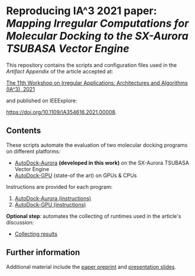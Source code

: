 # Reproducing IA^3 2021 paper: _Mapping Irregular Computations for Molecular Docking to the SX-Aurora TSUBASA Vector Engine_

This repository contains the scripts and configuration files used in the _Artifact Appendix_ of the article accepted at: 

[The 11th Workshop on Irregular Applications: Architectures and Algorithms (IA^3), 2021](https://hpc.pnl.gov/IA3)

and published on IEEExplore: 

https://doi.org/10.1109/IA354616.2021.00008.

## Contents

These scripts automate the evaluation of two molecular docking programs on different platforms:
* [AutoDock-Aurora](https://github.com/esa-tu-darmstadt/AutoDock-Aurora) **(developed in this work)** on the SX-Aurora TSUBASA Vector Engine
* [AutoDock-GPU](https://github.com/ccsb-scripps/AutoDock-GPU) (state-of the art) on GPUs & CPUs

Instructions are provided for each program:

1. [AutoDock-Aurora (instructions)](./USAGE_AURORA.md)
2. [AutoDock-GPU (instructions)](./USAGE_GPU.md)

**Optional step**: automates the collecting of runtimes used in the article's discussion:

* [Collecting results](./USAGE_COLLECT-RESULT-SCRIPT.md)

## Further information

Additional material include the [paper preprint](https://www.esa.informatik.tu-darmstadt.de/assets/publications/materials/2021/IA3_2021_LVS_merged_09102021.pdf) and [presentation slides](https://www.esa.informatik.tu-darmstadt.de/assets/publications/materials/2021/IA3_2021_LVS_slides_15-11-2021.pdf).


